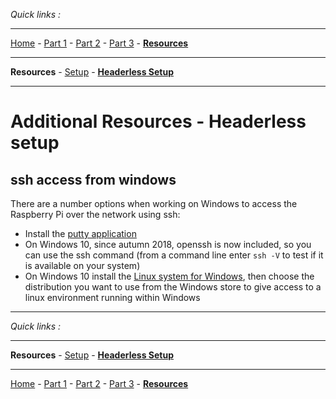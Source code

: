 *Quick links :*
***
[Home](/README.md) - [Part 1](/part1/README.md) - [Part 2](/part2/README.md) - [Part 3](/part3/README.md) - [**Resources**](/additionalResources/README.md)
***
**Resources** - [Setup](PREREQUISITES_AND_SETUP.md) - [**Headerless Setup**](HEADERLESS_SETUP.md)
***

# Additional Resources - Headerless setup

## ssh access from windows

There are a number options when working on Windows to access the Raspberry Pi over the network using ssh:

- Install the [putty application](https://www.putty.org)
- On Windows 10, since autumn 2018, openssh is now included, so you can use the ssh command (from a command line enter ```ssh -V``` to test if it is available on your system)
- On Windows 10 install the [Linux system for Windows](https://docs.microsoft.com/en-us/windows/wsl/install-win10), then choose the distribution you want to use from the Windows store to give access to a linux environment running within Windows




***
*Quick links :*
***
**Resources** - [Setup](PREREQUISITES_AND_SETUP.md) - [**Headerless Setup**](HEADERLESS_SETUP.md)
***
[Home](/README.md) - [Part 1](/part1/README.md) - [Part 2](/part2/README.md) - [Part 3](/part3/README.md) - [**Resources**](/additionalResources/README.md)
